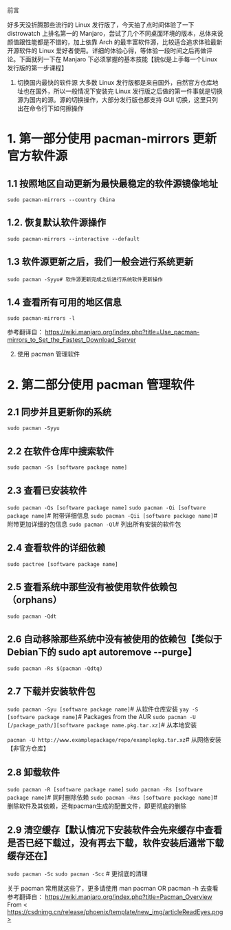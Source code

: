 
前言

好多天没折腾那些流行的 Linux 发行版了，今天抽了点时间体验了一下 distrowatch 上排名第一的 Manjaro，尝试了几个不同桌面环境的版本，总体来说颜值跟性能都是不错的，加上依靠 Arch 的最丰富软件源，比较适合追求体验最新开源软件的 Linux 爱好者使用。详细的体验心得，等体验一段时间之后再做评论。下面就列一下在 Manjaro 下必须掌握的基本技能【貌似是上手每一个Linux 发行版的第一步课程】

1. 切换国内最快的软件源
大多数 Linux 发行版都是来自国外，自然官方仓库地址也在国外，所以一般情况下安装完 Linux 发行版之后做的第一件事就是切换源为国内的源。源的切换操作，大部分发行版也都支持 GUI 切换，这里只列出在命令行下如何擦操作

# 1. 第一部分使用 pacman-mirrors 更新官方软件源
## 1.1 按照地区自动更新为最快最稳定的软件源镜像地址

`sudo pacman-mirrors --country China`

## 1.2. 恢复默认软件源操作
`sudo pacman-mirrors --interactive --default`


## 1.3 软件源更新之后，我们一般会进行系统更新
`sudo pacman -Syyu# 软件源更新完成之后进行系统软件更新操作`


## 1.4 查看所有可用的地区信息
`sudo pacman-mirrors -l`

参考翻译自： https://wiki.manjaro.org/index.php?title=Use_pacman-mirrors_to_Set_the_Fastest_Download_Server

2. 使用 pacman 管理软件

# 2. 第二部分使用 pacman 管理软件
## 2.1 同步并且更新你的系统
`sudo pacman -Syyu`

## 2.2 在软件仓库中搜索软件
`sudo pacman -Ss [software package name]`

## 2.3 查看已安装软件

`sudo pacman -Qs [software package name]`
`sudo pacman -Qi [software package name]`# 附带详细信息
`sudo pacman -Qii [software package name]`# 附带更加详细的包信息
`sudo pacman -Ql`# 列出所有安装的软件包

## 2.4 查看软件的详细依赖
`sudo pactree [software package name]`

## 2.5 查看系统中那些没有被使用软件依赖包（orphans）
`sudo pacman -Qdt`

## 2.6 自动移除那些系统中没有被使用的依赖包【类似于Debian下的 sudo apt autoremove --purge】
`sudo pacman -Rs $(pacman -Qdtq)`

## 2.7 下载并安装软件包
`sudo pacman -Syu [software package name]`# 从软件仓库安装
`yay -S [software package name]`# Packages from the AUR
`sudo pacman -U [/package_path/][software package name.pkg.tar.xz]`# 从本地安装

`pacman -U http://www.examplepackage/repo/examplepkg.tar.xz`# 从网络安装【非官方仓库】

## 2.8 卸载软件

`sudo pacman -R [software package name]`
`sudo pacman -Rs [software package name]`# 同时删除依赖
`sudo pacman -Rns [software package name]`# 删除软件及其依赖，还有pacman生成的配置文件，即更彻底的删除

## 2.9 清空缓存【默认情况下安装软件会先来缓存中查看是否已经下载过，没有再去下载，软件安装后通常下载缓存还在】

`sudo pacman -Sc`
`sudo pacman -Scc` # 更彻底的清理

关于 pacman 常用就这些了，更多请使用 man pacman OR pacman -h 去查看
参考翻译自： https://wiki.manjaro.org/index.php?title=Pacman_Overview
From < https://csdnimg.cn/release/phoenix/template/new_img/articleReadEyes.png> 
